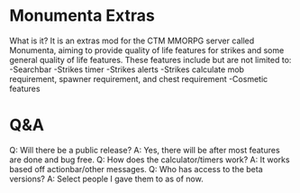 # Monumenta Extras
What is it? It is an extras mod for the CTM MMORPG server called Monumenta,
aiming to provide quality of life features for strikes and some general
quality of life features. These features include but are not limited to:
-Searchbar
-Strikes timer
-Strikes alerts
-Strikes calculate mob requirement, spawner requirement, and chest requirement
-Cosmetic features
# Q&A
Q: Will there be a public release?
A: Yes, there will be after most features are done and bug free.
Q: How does the calculator/timers work?
A: It works based off actionbar/other messages.
Q: Who has access to the beta versions?
A: Select people I gave them to as of now.
